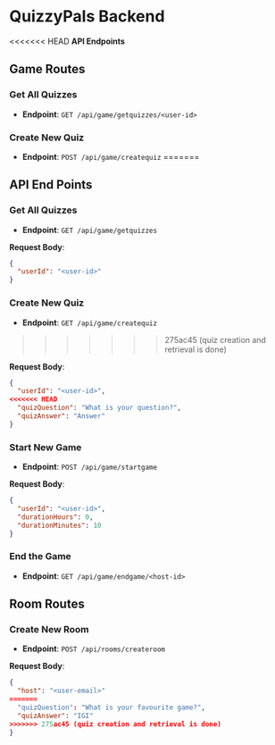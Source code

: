 # QuizzyPals Backend

<<<<<<< HEAD
**API Endpoints**

## Game Routes

### Get All Quizzes

- **Endpoint**: `GET /api/game/getquizzes/<user-id>`

### Create New Quiz

- **Endpoint**: `POST /api/game/createquiz`
=======
## API End Points

### Get All Quizzes

- **Endpoint**: `GET /api/game/getquizzes`

**Request Body**:

```json
{
  "userId": "<user-id>"
}
```

### Create New Quiz

- **Endpoint**: `GET /api/game/createquiz`
>>>>>>> 275ac45 (quiz creation and retrieval is done)

**Request Body**:

```json
{
  "userId": "<user-id>",
<<<<<<< HEAD
  "quizQuestion": "What is your question?",
  "quizAnswer": "Answer"
}
```

### Start New Game

- **Endpoint**: `POST /api/game/startgame`

**Request Body**:

```json
{
  "userId": "<user-id>",
  "durationHours": 0,
  "durationMinutes": 10
}
```

### End the Game

- **Endpoint**: `GET /api/game/endgame/<host-id>`

## Room Routes

### Create New Room

- **Endpoint**: `POST /api/rooms/createroom`

**Request Body**:

```json
{
  "host": "<user-email>"
=======
  "quizQuestion": "What is your favourite game?",
  "quizAnswer": "IGI"
>>>>>>> 275ac45 (quiz creation and retrieval is done)
}
```
